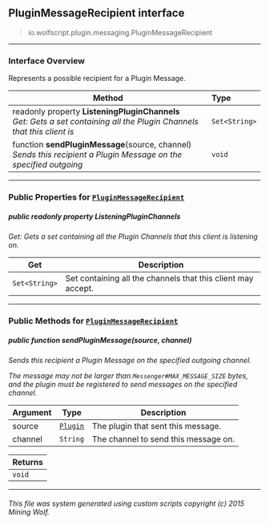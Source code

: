 ## PluginMessageRecipient __interface__

>io.wolfscript.plugin.messaging.PluginMessageRecipient

---

### Interface Overview

Represents a possible recipient for a Plugin Message.

Method | Type   
--- | :--- 
 readonly property __ListeningPluginChannels__ <br> _Get: Gets a set containing all the Plugin Channels that this client is_ | `Set<String>`
 function __sendPluginMessage__(source, channel) <br> _Sends this recipient a Plugin Message on the specified outgoing_ | `void`



---


### Public Properties for [`PluginMessageRecipient`](PluginMessageRecipient.md)

##### <a id='listeningpluginchannels'></a>public  readonly property __ListeningPluginChannels__

_Get: Gets a set containing all the Plugin Channels that this client is listening on._

Get | Description
--- | --- 
`Set<String>` | Set containing all the channels that this client may accept.



---

### Public Methods for [`PluginMessageRecipient`](PluginMessageRecipient.md)

##### <a id='sendpluginmessage'></a>public  function __sendPluginMessage__(source, channel)

_Sends this recipient a Plugin Message on the specified outgoing channel. <p> The message may not be larger than `Messenger#MAX_MESSAGE_SIZE` bytes, and the plugin must be registered to send messages on the specified channel._

Argument | Type | Description  
--- | --- | --- 
source | [`Plugin`](../Plugin.md) | The plugin that sent this message.
channel | `String` | The channel to send this message on.

Returns | 
--- | 
`void` |


---


###### This file was system generated using custom scripts copyright (c) 2015 Mining Wolf.
	

